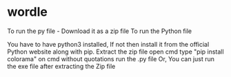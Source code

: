 # wordle
To run the py file - Download it as a zip file To run the Python file

You have to have python3 installed, If not then install it from the official Python website along with pip.
Extract the zip file
open cmd
type "pip install colorama" on cmd without quotations
run the .py file
Or, You can just run the exe file after extracting the Zip file
